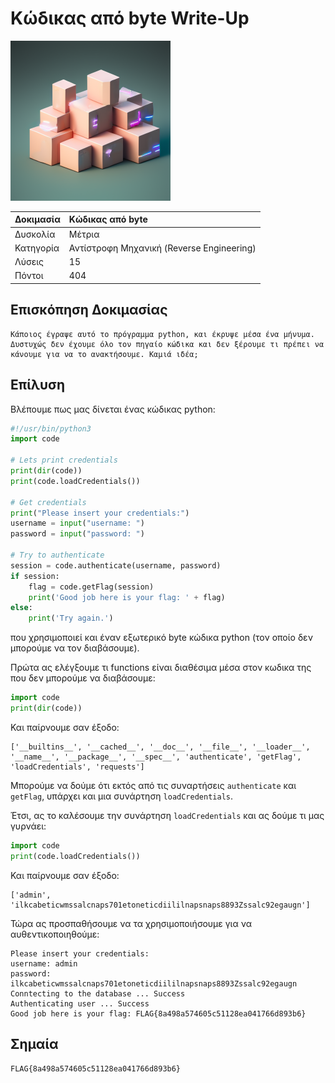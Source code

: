 # Κώδικας από byte Write-Up

<img width="256" src="../../challenges-images/challenge_extra_04.png">

| Δοκιμασία | Κώδικας από byte |
| :------- | :----- |
| Δυσκολία | Μέτρια |
| Κατηγορία | Αντίστροφη Μηχανική (Reverse Engineering) |
| Λύσεις | 15 |
| Πόντοι | 404 |

## Επισκόπηση Δοκιμασίας

```
Κάποιος έγραψε αυτό το πρόγραμμα python, και έκρυψε μέσα ένα μήνυμα. Δυστυχώς δεν έχουμε όλο τον πηγαίο κώδικα και δεν ξέρουμε τι πρέπει να κάνουμε για να το ανακτήσουμε. Καμιά ιδέα;
```

## Επίλυση

Βλέπουμε πως μας δίνεται ένας κώδικας python:
```python
#!/usr/bin/python3
import code

# Lets print credentials
print(dir(code))
print(code.loadCredentials())

# Get credentials
print("Please insert your credentials:")
username = input("username: ")
password = input("password: ")

# Try to authenticate
session = code.authenticate(username, password)
if session:
	flag = code.getFlag(session)
	print('Good job here is your flag: ' + flag)
else:
	print('Try again.')
```
που χρησιμοποιεί και έναν εξωτερικό byte κώδικα python (τον οποίο δεν μπορούμε να τον διαβάσουμε).

Πρώτα ας ελέγξουμε τι functions είναι διαθέσιμα μέσα στον κωδικα της που δεν μπορούμε να διαβάσουμε:

```python
import code
print(dir(code))
```

Και παίρνουμε σαν έξοδο:
```
['__builtins__', '__cached__', '__doc__', '__file__', '__loader__', '__name__', '__package__', '__spec__', 'authenticate', 'getFlag', 'loadCredentials', 'requests']
```

Μπορούμε να δούμε ότι εκτός από τις συναρτήσεις `authenticate` και `getFlag`, υπάρχει και μια συνάρτηση `loadCredentials`.

Έτσι, ας το καλέσουμε την συνάρτηση `loadCredentials` και ας δούμε τι μας γυρνάει:
```python
import code
print(code.loadCredentials())
```

Και παίρνουμε σαν έξοδο:
```
['admin', 'ilkcabeticwmssalcnaps701etoneticdiililnapsnaps8893Zssalc92egaugn']
```

Τώρα ας προσπαθήσουμε να τα χρησιμοποιήσουμε για να αυθεντικοποιηθούμε:
```
Please insert your credentials:
username: admin
password: ilkcabeticwmssalcnaps701etoneticdiililnapsnaps8893Zssalc92egaugn
Conntecting to the database ... Success
Authenticating user ... Success
Good job here is your flag: FLAG{8a498a574605c51128ea041766d893b6}
```

## Σημαία

```
FLAG{8a498a574605c51128ea041766d893b6}
```

